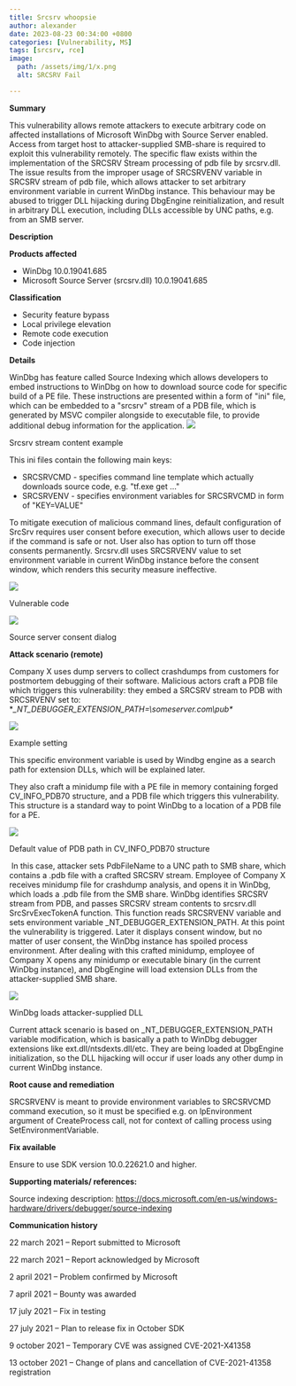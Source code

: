 ```yaml
---
title: Srcsrv whoopsie
author: alexander
date: 2023-08-23 00:34:00 +0800
categories: [Vulnerability, MS]
tags: [srcsrv, rce]
image:
  path: /assets/img/1/x.png
  alt: SRCSRV Fail

---
```


**Summary**

This vulnerability allows remote attackers to execute arbitrary code on affected installations of Microsoft WinDbg with Source Server enabled. Access from target host to attacker-supplied SMB-share is required to exploit this vulnerability remotely. The specific flaw exists within the implementation of the SRCSRV Stream processing of pdb file by srcsrv.dll. The issue results from the improper usage of SRCSRVENV variable in SRCSRV stream of pdb file, which allows attacker to set arbitrary environment variable in current WinDbg instance. This behaviour may be abused to trigger DLL hijacking during DbgEngine reinitialization, and result in arbitrary DLL execution, including DLLs accessible by UNC paths, e.g. from an SMB server.

**Description**

**Products affected**

- WinDbg 10.0.19041.685
- Microsoft Source Server (srcsrv.dll) 10.0.19041.685

**Classification**

- Security feature bypass
- Local privilege elevation
- Remote code execution
- Code injection

**Details**

WinDbg has feature called Source Indexing which allows developers to embed instructions to WinDbg on how to download source code for specific build of a PE file. These instructions are presented within a form of "ini" file, which can be embedded to a "srcsrv" stream of a PDB file, which is generated by MSVC compiler alongside to executable file, to provide additional debug information for the application. ![](/assets/img/1/clip_image001.png)

Srcsrv stream content example

This ini files contain the following main keys:

- SRCSRVCMD - specifies command line template which actually downloads source code, e.g. "tf.exe get …"
- SRCSRVENV - specifies environment variables for SRCSRVCMD in form of "KEY=VALUE"

To mitigate execution of malicious command lines, default configuration of SrcSrv requires user consent before execution, which allows user to decide if the command is safe or not. User also has option to turn off those consents permanently. Srcsrv.dll uses SRCSRVENV value to set environment variable in current WinDbg instance before the consent window, which renders this security measure ineffective.

![](/assets/img/1/clip_image002.png)

Vulnerable code

![](/assets/img/1/clip_image003.png)

Source server consent dialog

**Attack scenario (remote)**

Company X uses dump servers to collect crashdumps from customers for postmortem debugging of their software. Malicious actors craft a PDB file which triggers this vulnerability: they embed a SRCSRV stream to PDB with SRCSRVENV set to: **_NT_DEBUGGER_EXTENSION_PATH=\someserver.com\pub\**

![](/assets/img/1/clip_image004.png)

Example setting

This specific environment variable is used by Windbg engine as a search path for extension DLLs, which will be explained later.

They also craft a minidump file with a PE file in memory containing forged CV_INFO_PDB70 structure, and a PDB file which triggers this vulnerability. This structure is a standard way to point WinDbg to a location of a PDB file for a PE.

![](/assets/img/1/clip_image005.png)

Default value of PDB path in CV_INFO_PDB70 structure

 In this case, attacker sets PdbFileName to a UNC path to SMB share, which contains a .pdb file with a crafted SRCSRV stream. Employee of Company X receives minidump file for crashdump analysis, and opens it in WinDbg, which loads a .pdb file from the SMB share. WinDbg identifies SRCSRV stream from PDB, and passes SRCSRV stream contents to srcsrv.dll SrcSrvExecTokenA function. This function reads SRCSRVENV variable and sets environment variable _NT_DEBUGGER_EXTENSION_PATH. At this point the vulnerability is triggered. Later it displays consent window, but no matter of user consent, the WinDbg instance has spoiled process environment. After dealing with this crafted minidump, employee of Company X opens any minidump or executable binary (in the current WinDbg instance), and DbgEngine will load extension DLLs from the attacker-supplied SMB share.

![](/assets/img/1/clip_image006.png)

WinDbg loads attacker-supplied DLL

Current attack scenario is based on _NT_DEBUGGER_EXTENSION_PATH variable modification, which is basically a path to WinDbg debugger extensions like ext.dll/ntsdexts.dll/etc. They are being loaded at DbgEngine initialization, so the DLL hijacking will occur if user loads any other dump in current WinDbg instance.

**Root cause and remediation**

SRCSRVENV is meant to provide environment variables to SRCSRVCMD command execution, so it must be specified e.g. on lpEnvironment argument of CreateProcess call, not for context of calling process using SetEnvironmentVariable.

**Fix available**

Ensure to use SDK version 10.0.22621.0 and higher.

**Supporting materials/ references:**

Source indexing description: https://docs.microsoft.com/en-us/windows-hardware/drivers/debugger/source-indexing

**Communication history**

22 march 2021 – Report submitted to Microsoft

22 march 2021 – Report acknowledged by Microsoft

2 april 2021 – Problem confirmed by Microsoft

7 april 2021 – Bounty was awarded

17 july 2021 – Fix in testing

27 july 2021 – Plan to release fix in October SDK

9 october 2021 – Temporary CVE was assigned CVE-2021-X41358

13 october 2021 – Change of plans and cancellation of CVE-2021-41358 registration